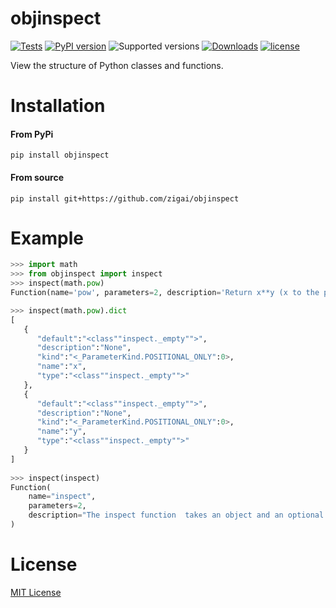 # objinspect
[![Tests](https://github.com/zigai/objinspect/actions/workflows/tests.yml/badge.svg)](https://github.com/zigai/objinspect/actions/workflows/tests.yml)
[![PyPI version](https://badge.fury.io/py/objinspect.svg)](https://badge.fury.io/py/objinspect)
![Supported versions](https://img.shields.io/badge/python-3.10+-blue.svg)
[![Downloads](https://static.pepy.tech/badge/objinspect)](https://pepy.tech/project/objinspect)
[![license](https://img.shields.io/github/license/zigai/objinspect.svg)](https://github.com/zigai/objinspect/blob/main/LICENSE)

View the structure of Python classes and functions.

# Installation
#### From PyPi
```
pip install objinspect
```
#### From source
```
pip install git+https://github.com/zigai/objinspect
```

# Example

``` python
>>> import math
>>> from objinspect import inspect
>>> inspect(math.pow)
Function(name='pow', parameters=2, description='Return x**y (x to the power of y).')

>>> inspect(math.pow).dict
[
   {
      "default":"<class""inspect._empty"">",
      "description":"None",
      "kind":"<_ParameterKind.POSITIONAL_ONLY":0>,
      "name":"x",
      "type":"<class""inspect._empty"">"
   },
   {
      "default":"<class""inspect._empty"">",
      "description":"None",
      "kind":"<_ParameterKind.POSITIONAL_ONLY":0>,
      "name":"y",
      "type":"<class""inspect._empty"">"
   }
]
                 
>>> inspect(inspect)
Function(
    name="inspect",
    parameters=2,
    description="The inspect function  takes an object and an optional include_inherited flag (defaults to True) and returns either a Function object or a Class object depending on the type of object.",
)
```
# License
[MIT License](https://github.com/zigai/obj-inspect/blob/master/LICENSE)
